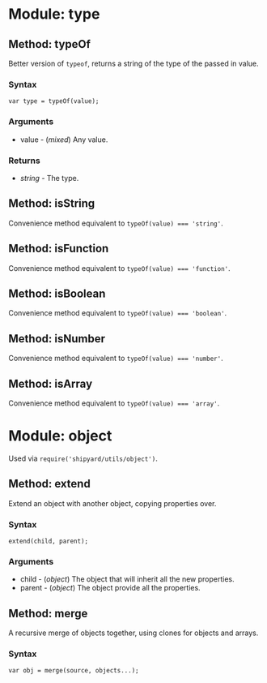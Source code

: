 # Module: type

## Method: typeOf

Better version of `typeof`, returns a string of the type of the passed
in value.

### Syntax

	var type = typeOf(value);

### Arguments

- value - (_mixed_) Any value.

### Returns

- _string_ - The type.

## Method: isString

Convenience method equivalent to `typeOf(value) === 'string'`.

## Method: isFunction

Convenience method equivalent to `typeOf(value) === 'function'`.

## Method: isBoolean

Convenience method equivalent to `typeOf(value) === 'boolean'`.

## Method: isNumber

Convenience method equivalent to `typeOf(value) === 'number'`.

## Method: isArray

Convenience method equivalent to `typeOf(value) === 'array'`.

# Module: object

Used via `require('shipyard/utils/object')`.

## Method: extend

Extend an object with another object, copying properties over.

### Syntax

	extend(child, parent);

### Arguments

- child - (_object_) The object that will inherit all the new
  properties.
- parent - (_object_) The object provide all the properties.

## Method: merge

A recursive merge of objects together, using clones for objects and
arrays.

### Syntax

	var obj = merge(source, objects...);


